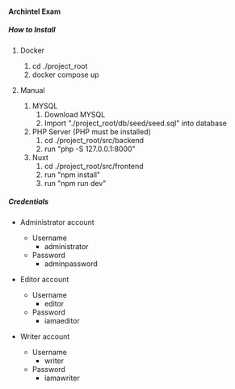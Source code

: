 #### Archintel Exam

##### How to Install
1. Docker
    1. cd ./project_root
    2. docker compose up

2. Manual
    1. MYSQL
        1. Download MYSQL
        2. Import "./project_root/db/seed/seed.sql" into database
    2. PHP Server (PHP must be installed)
        1. cd ./project_root/src/backend
        2. run "php -S 127.0.0.1:8000"
    3. Nuxt
        1. cd ./project_root/src/frontend
        2. run "npm install"
        3. run "npm run dev"


##### Credentials
* Administrator account
    - Username
        - administrator
    - Password
        - adminpassword

* Editor account
    - Username
        - editor
    - Password
        - iamaeditor

* Writer account
    - Username
        - writer
    - Password
        - iamawriter
